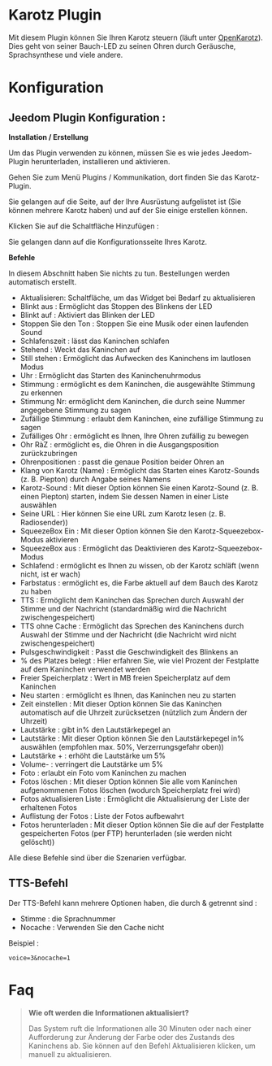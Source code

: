 # Karotz Plugin

Mit diesem Plugin können Sie Ihren Karotz steuern (läuft unter [OpenKarotz](http://www.openkarotz.org/)). Dies geht von seiner Bauch-LED zu seinen Ohren durch Geräusche, Sprachsynthese und viele andere.

# Konfiguration 

## Jeedom Plugin Konfiguration : 

**Installation / Erstellung**

Um das Plugin verwenden zu können, müssen Sie es wie jedes Jeedom-Plugin herunterladen, installieren und aktivieren.

Gehen Sie zum Menü Plugins / Kommunikation, dort finden Sie das Karotz-Plugin.

Sie gelangen auf die Seite, auf der Ihre Ausrüstung aufgelistet ist (Sie können mehrere Karotz haben) und auf der Sie einige erstellen können.

Klicken Sie auf die Schaltfläche Hinzufügen :

Sie gelangen dann auf die Konfigurationsseite Ihres Karotz.

**Befehle**

In diesem Abschnitt haben Sie nichts zu tun. Bestellungen werden automatisch erstellt.

-   Aktualisieren: Schaltfläche, um das Widget bei Bedarf zu aktualisieren
-   Blinkt aus : Ermöglicht das Stoppen des Blinkens der LED
-   Blinkt auf : Aktiviert das Blinken der LED
-   Stoppen Sie den Ton : Stoppen Sie eine Musik oder einen laufenden Sound
-   Schlafenszeit : lässt das Kaninchen schlafen
-   Stehend : Weckt das Kaninchen auf
-   Still stehen : Ermöglicht das Aufwecken des Kaninchens im lautlosen Modus
-   Uhr : Ermöglicht das Starten des Kaninchenuhrmodus
-   Stimmung : ermöglicht es dem Kaninchen, die ausgewählte Stimmung zu erkennen
-   Stimmung Nr: ermöglicht dem Kaninchen, die durch seine Nummer angegebene Stimmung zu sagen
-   Zufällige Stimmung : erlaubt dem Kaninchen, eine zufällige Stimmung zu sagen
-   Zufälliges Ohr : ermöglicht es Ihnen, Ihre Ohren zufällig zu bewegen
-   Ohr RàZ : ermöglicht es, die Ohren in die Ausgangsposition zurückzubringen
-   Ohrenpositionen : passt die genaue Position beider Ohren an
-   Klang von Karotz (Name) : Ermöglicht das Starten eines Karotz-Sounds (z. B. Piepton) durch Angabe seines Namens
-   Karotz-Sound : Mit dieser Option können Sie einen Karotz-Sound (z. B. einen Piepton) starten, indem Sie dessen Namen in einer Liste auswählen
-   Seine URL : Hier können Sie eine URL zum Karotz lesen (z. B. Radiosender))
-   SqueezeBox Ein : Mit dieser Option können Sie den Karotz-Squeezebox-Modus aktivieren
-   SqueezeBox aus : Ermöglicht das Deaktivieren des Karotz-Squeezebox-Modus
-   Schlafend : ermöglicht es Ihnen zu wissen, ob der Karotz schläft (wenn nicht, ist er wach)
-   Farbstatus : ermöglicht es, die Farbe aktuell auf dem Bauch des Karotz zu haben
-   TTS : Ermöglicht dem Kaninchen das Sprechen durch Auswahl der Stimme und der Nachricht (standardmäßig wird die Nachricht zwischengespeichert)
-   TTS ohne Cache : Ermöglicht das Sprechen des Kaninchens durch Auswahl der Stimme und der Nachricht (die Nachricht wird nicht zwischengespeichert)
-   Pulsgeschwindigkeit : Passt die Geschwindigkeit des Blinkens an
-   % des Platzes belegt : Hier erfahren Sie, wie viel Prozent der Festplatte auf dem Kaninchen verwendet werden
-   Freier Speicherplatz : Wert in MB freien Speicherplatz auf dem Kaninchen
-   Neu starten : ermöglicht es Ihnen, das Kaninchen neu zu starten
-   Zeit einstellen : Mit dieser Option können Sie das Kaninchen automatisch auf die Uhrzeit zurücksetzen (nützlich zum Ändern der Uhrzeit)
-   Lautstärke : gibt in% den Lautstärkepegel an
-   Lautstärke : Mit dieser Option können Sie den Lautstärkepegel in% auswählen (empfohlen max. 50%, Verzerrungsgefahr oben))
-   Lautstärke + : erhöht die Lautstärke um 5%
-   Volume- : verringert die Lautstärke um 5%
-   Foto : erlaubt ein Foto vom Kaninchen zu machen
-   Fotos löschen : Mit dieser Option können Sie alle vom Kaninchen aufgenommenen Fotos löschen (wodurch Speicherplatz frei wird)
-   Fotos aktualisieren Liste : Ermöglicht die Aktualisierung der Liste der erhaltenen Fotos
-   Auflistung der Fotos : Liste der Fotos aufbewahrt
-   Fotos herunterladen : Mit dieser Option können Sie die auf der Festplatte gespeicherten Fotos (per FTP) herunterladen (sie werden nicht gelöscht))

Alle diese Befehle sind über die Szenarien verfügbar.

## TTS-Befehl 

Der TTS-Befehl kann mehrere Optionen haben, die durch & getrennt sind :

-   Stimme : die Sprachnummer
-   Nocache : Verwenden Sie den Cache nicht

Beispiel :

``voice=3&nocache=1``

# Faq 

>**Wie oft werden die Informationen aktualisiert?**
>
>Das System ruft die Informationen alle 30 Minuten oder nach einer Aufforderung zur Änderung der Farbe oder des Zustands des Kaninchens ab. Sie können auf den Befehl Aktualisieren klicken, um manuell zu aktualisieren.
